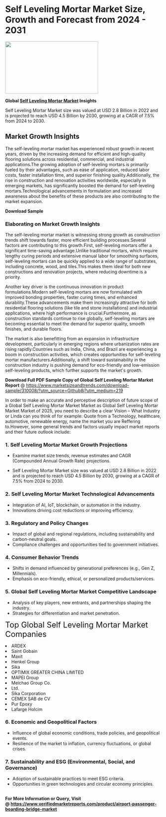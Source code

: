 <H1>Self Leveling Mortar Market Size, Growth and Forecast from 2024 - 2031</H1><img class="aligncenter size-medium wp-image-584254" src="https://thirdeyenews.in/wp-content/uploads/2024/09/Global-Market-Research-300x168.jpeg" alt="" width="300" height="168" /><p><strong>Global&nbsp;<a href="https://www.marketsizeandtrends.com/download-sample/310008/?utm_source=Github8j?utm_medium=219">Self Leveling Mortar Market</a> Insights</strong></p><p>Self Leveling Mortar Market size was valued at USD 2.8 Billion in 2022 and is projected to reach USD 4.5 Billion by 2030, growing at a CAGR of 7.5% from 2024 to 2030.</p><p><h2>Market Growth Insights</h2> <p>The self-leveling mortar market has experienced robust growth in recent years, driven by the increasing demand for efficient and high-quality flooring solutions across residential, commercial, and industrial applications.The growing adoption of self-leveling mortars is primarily fueled by their advantages, such as ease of application, reduced labor costs, faster installation time, and superior finishing quality.Additionally, the rise in construction and renovation activities worldwide, especially in emerging markets, has significantly boosted the demand for self-leveling mortars.Technological advancements in formulation and increased awareness about the benefits of these products are also contributing to the market expansion.</p> <p><strong>Download Sample</strong></p> <h3>Elaborating on Market Growth Insights</h3> <p>The self-leveling mortar market is witnessing strong growth as construction trends shift towards faster, more efficient building processes.Several factors are contributing to this growth.First, self-leveling mortars offer a significant time-saving advantage.Unlike traditional mortars, which require lengthy curing periods and extensive manual labor for smoothing surfaces, self-leveling mortars can be quickly applied to a wide range of substrates, including concrete, wood, and tiles.This makes them ideal for both new constructions and renovation projects, where reducing downtime is a priority.</p> <p>Another key driver is the continuous innovation in product formulations.Modern self-leveling mortars are now formulated with improved bonding properties, faster curing times, and enhanced durability.These advancements make them increasingly attractive for both residential flooring solutions (like tile and stone installations) and industrial applications, where high performance is crucial.Furthermore, as construction standards continue to rise globally, self-leveling mortars are becoming essential to meet the demand for superior quality, smooth finishes, and durable floors.</p> <p>The market is also benefitting from an expansion in infrastructure development, particularly in emerging regions where urbanization rates are rising rapidly.Countries such as India, China, and Brazil are experiencing a boom in construction activities, which creates opportunities for self-leveling mortar manufacturers.Additionally, a shift toward sustainability in the construction industry is pushing demand for eco-friendly and low-emission self-leveling products, which further supports the market's growth.</p> <p><span class=""><strong>Download Full PDF Sample Copy of Global Self Leveling Mortar Market Report</strong> @ <a href="https://www.marketsizeandtrends.com/download-sample/310008/?utm_source=Github8j?utm_medium=219" target="_blank">https://www.marketsizeandtrends.com/download-sample/310008/?utm_source=Github8j?utm_medium=219</a></span></p><p>In order to make an accurate and perceptive description of future scope of a Global&nbsp;Self Leveling Mortar Market Market as Global&nbsp;Self Leveling Mortar Market Market of 2025, you need to describe a clear Vision &ndash; What Industry or Linda can you think of for example: Quote from a Technology, healthcare, automotive, renewable energy, name the market you are Reffering to.However, some general trends and factors usually impact market reports and their future outlook include:</p><h3>1.&nbsp;<strong>Self Leveling Mortar Market Growth Projections</strong></h3><ul><li>Examine market size trends, revenue estimates and CAGR (Compounded Annual Growth Rate) projections.</li><li><p>Self Leveling Mortar Market size was valued at USD 2.8 Billion in 2022 and is projected to reach USD 4.5 Billion by 2030, growing at a CAGR of 7.5% from 2024 to 2030.</p></li></ul><h3>2.&nbsp;<strong>Self Leveling Mortar Market Technological Advancements</strong></h3><ul><li>Integration of AI, IoT, blockchain, or automation in the industry.</li><li>Innovations driving cost reductions or improving efficiency.</li></ul><h3>3.&nbsp;<strong>Regulatory and Policy Changes</strong></h3><ul><li>Impact of global and regional regulations, including sustainability and carbon-neutral goals.</li><li>Compliance challenges and opportunities tied to government initiatives.</li></ul><h3>4.&nbsp;<strong>Consumer Behavior Trends</strong></h3><ul><li>Shifts in demand influenced by generational preferences (e.g., Gen Z, Millennials).</li><li>Emphasis on eco-friendly, ethical, or personalized products/services.</li></ul><h3>5.&nbsp;<strong>Global Self Leveling Mortar Market Competitive Landscape</strong></h3><ul><li>Analysis of key players, new entrants, and partnerships shaping the industry.</li><li>Strategies for differentiation and market penetration.</li></ul><p data-pm-slice="1 1 []"><span style="color: inherit; font-family: inherit; font-size: 25px;">Top Global Self Leveling Mortar Market Companies</span></p><div class="" data-test-id=""><p><li>ARDEX</li><li> Saint Gobain</li><li> Maxit</li><li> Henkel Group</li><li> Sika</li><li> OPTIMIX GREATER CHINA LIMITED</li><li> MAPEI Group</li><li> Meichao Group Co.</li><li> Ltd.</li><li> Sika Corporation</li><li> CEMEX SAB de CV</li><li> Pur Epoxy</li><li> Lafarge Holcim</li></p></div><h3>6.&nbsp;<strong>Economic and Geopolitical Factors</strong></h3><ul><li>Influence of global economic conditions, trade policies, and geopolitical events.</li><li>Resilience of the market to inflation, currency fluctuations, or global crises.</li></ul><h3>7.&nbsp;<strong>Sustainability and ESG (Environmental, Social, and Governance)</strong></h3><ul><li>Adoption of sustainable practices to meet ESG criteria.</li><li>Opportunities in green technologies and circular economy principles.</li></ul><h2><strong style="font-size: 14px;">For More Information or Query, Visit @&nbsp;</strong><a style="background-color: #ffffff; font-size: 14px;" href="https://www.marketsizeandtrends.com/report/self-leveling-mortar-market/" target="_blank">https://www.verifiedmarketreports.com/product/airport-passenger-boarding-bridge-market</a></h2>